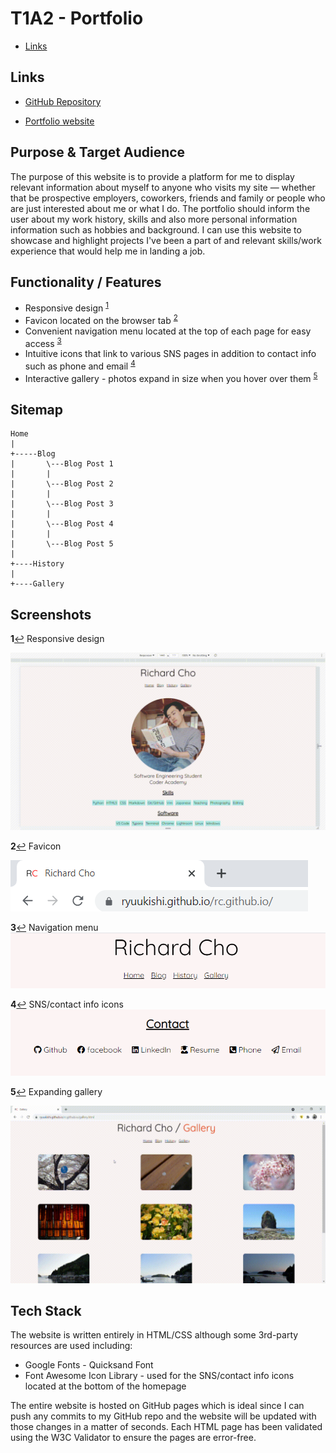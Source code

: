 # T1A2 - Portfolio
* [Links](#Links)

## Links

- [GitHub Repository](https://github.com/Ryuukishi/rc.github.io)

- [Portfolio website](https://ryuukishi.github.io/rc.github.io/)

## Purpose & Target Audience

The purpose of this website is to provide a platform for me to display relevant information about myself to anyone who visits my site — whether that be prospective employers, coworkers, friends and family or people who are just interested about me or what I do. The portfolio should inform the user about my work history, skills and also more personal information information such as hobbies and background. I can use this website to showcase and highlight projects I've been a part of and relevant skills/work experience that would help me in landing a job.

## Functionality / Features

- Responsive design <sup id="a1">[1](#f1)</sup>
- Favicon located on the browser tab <sup id="a2">[2](#f2)</sup>
- Convenient navigation menu located at the top of each page for easy access <sup id="a3">[3](#f3)</sup>
- Intuitive icons that link to various SNS pages in addition to contact info such as phone and email <sup id="a4">[4](#f4)</sup>
- Interactive gallery - photos expand in size when you hover over them <sup id="a5">[5](#f5)</sup>

## Sitemap

```
Home
|   
+-----Blog
|		\---Blog Post 1
|		|
|		\---Blog Post 2
|		|
|		\---Blog Post 3
|		|
|		\---Blog Post 4
|		|
|		\---Blog Post 5
|
+----History
|
+----Gallery
```

## Screenshots

<b id="f1">1</b>[↩](#a1)  Responsive design

![Responsive Design](screenshots/responsive.gif)





<b id="f2">2</b>[↩](#a2)  Favicon

![Favicon](screenshots/favicon.png)





<b id="f3">3</b>[↩](#a3)  Navigation menu
![Navigation menu](screenshots/nav_menu.png)





<b id="f4">4</b>[↩](#a4)  SNS/contact info icons
![Icons](screenshots/sns_icons.png)





<b id="f5">5</b>[↩](#a5)  Expanding gallery

![Expanding gallery](screenshots/gallery.gif)



## Tech Stack

The website is written entirely in HTML/CSS although some 3rd-party resources are used including:

- Google Fonts - Quicksand Font
- Font Awesome Icon Library - used for the SNS/contact info icons located at the bottom of the homepage

The entire website is hosted on GitHub pages which is ideal since I can push any commits to my GitHub repo and the website will be updated with those changes in a matter of seconds. Each HTML page has been validated using the W3C Validator to ensure the pages are error-free. 

